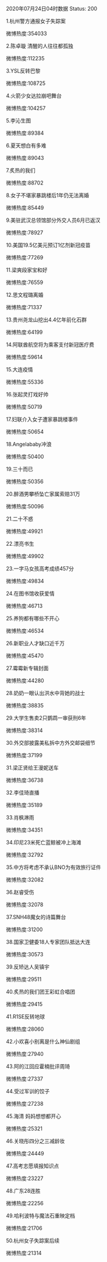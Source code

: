 2020年07月24日04时数据
Status: 200

1.杭州警方通报女子失踪案

微博热度:354033

2.陈卓璇 清醒的人往往都孤独

微博热度:112235

3.YSL反转巴黎

微博热度:108725

4.火箭少女达拉崩吧舞台

微博热度:104257

5.李沁生图

微博热度:89384

6.夏天想白有多难

微博热度:89043

7.炙热的我们

微博热度:88702

8.女子不堪家暴跳楼后1年仍无法离婚

微博热度:85449

9.美驻武汉总领馆部分外交人员6月已返汉

微博热度:78927

10.美国19.5亿美元预订1亿剂新冠疫苗

微博热度:77269

11.梁爽段家宝和好

微博热度:76559

12.思文程璐离婚

微博热度:71337

13.贵州尧龙山挖出4.4亿年前化石群

微博热度:64199

14.阿联酋航空将为乘客支付新冠医疗费

微博热度:59614

15.大连疫情

微博热度:55336

16.张起灵打戏好帅

微博热度:50719

17.妇联介入女子遭家暴跳楼事件

微博热度:50654

18.Angelababy冲浪

微博热度:50400

19.三十而已

微博热度:50356

20.醉酒男攀桥坠亡家属索赔31万

微博热度:50096

21.二十不惑

微博热度:49921

22.漂亮书生

微博热度:49902

23.一字马女孩高考成绩457分

微博热度:49834

24.在图书馆收获爱情

微博热度:46713

25.养狗都有哪些不开心

微博热度:46534

26.新职业人才缺口近千万

微博热度:45470

27.霉霉新专辑封面

微博热度:44280

28.奶奶一眼认出洪水中背她的战士

微博热度:38835

29.大学生售卖2只鹦鹉一审获刑6年

微博热度:38314

30.外交部披露美私拆中方外交邮袋细节

微博热度:37199

31.梁正贤给王漫妮送车

微博热度:36738

32.李佳琦直播

微博热度:35189

33.肖枫淋雨

微博热度:34351

34.印尼23米死亡蓝鲸被冲上海滩

微博热度:32792

35.中方将考虑不承认BNO为有效旅行证件

微博热度:32082

36.赵睿受伤

微博热度:32078

37.SNH48魔女的诗篇舞台

微博热度:31200

38.国家卫健委18人专家团队抵达大连

微博热度:30573

39.反矫达人吴镇宇

微博热度:29511

40.炙热的我们团王彩虹合唱团

微博热度:29415

41.R1SE反转地球

微博热度:28060

42.小欢喜小别离是什么神仙剧组

微博热度:27940

43.阿的江回应霍楠批评周琦

微博热度:27337

44.受过军训的饺子

微博热度:27238

45.海清 妈妈想想都开心

微博热度:25321

46.关晓彤四分之三减龄妆

微博热度:24449

47.高考志愿填报知识点

微博热度:23227

48.广东28连胜

微博热度:22256

49.哈利波特与魔法石重映定档

微博热度:21706

50.杭州女子失踪案后续

微博热度:21314

